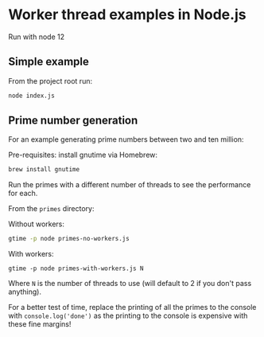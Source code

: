 # Worker thread examples in Node.js

Run with node 12

## Simple example
From the project root run:
```bash
node index.js
```

## Prime number generation
For an example generating prime numbers between two and ten million:

Pre-requisites: install gnutime via Homebrew:
```bash
brew install gnutime
```

Run the primes with a different number of threads to see the performance for each.

From the `primes` directory:

Without workers:
```bash
gtime -p node primes-no-workers.js
```

With workers:
```
gtime -p node primes-with-workers.js N
```

Where `N` is the number of threads to use (will default to 2 if you don't pass anything).

For a better test of time, replace the printing of all the primes to the console with `console.log('done')` as the printing to the console is expensive with these fine margins!
